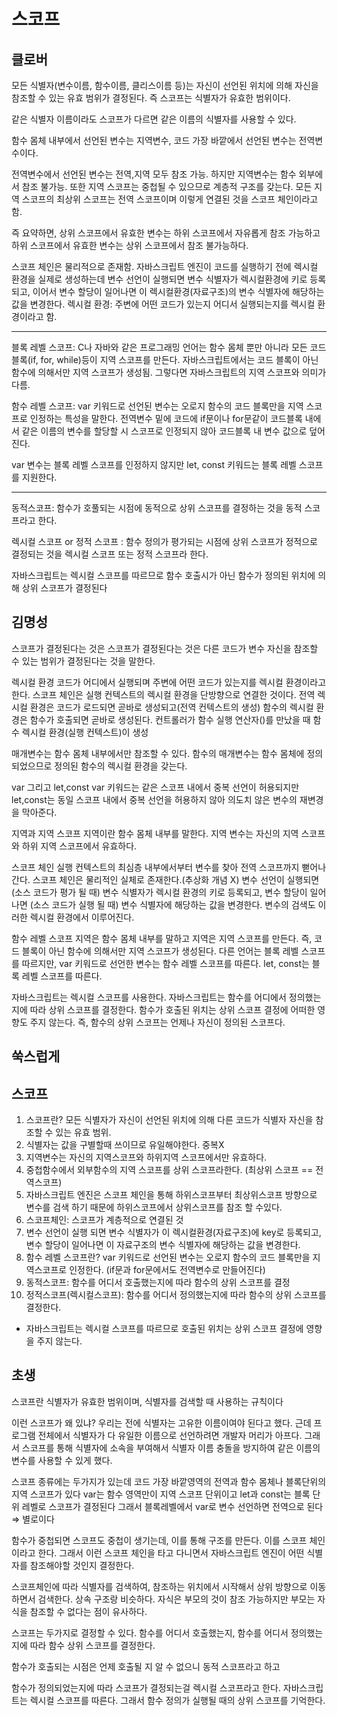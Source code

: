 # 스코프

## 클로버
모든 식별자(변수이름, 함수이름, 클리스이름 등)는 자신이 선언된 위치에 의해 자신을 참조할 수 있는 유효 범위가 결정된다. 즉 스코프는 식별자가 유효한 범위이다.

같은 식별자 이름이라도 스코프가 다르면 같은 이름의 식별자를 사용할 수 있다. 

함수 몸체 내부에서 선언된 변수는 지역변수, 코드 가장 바깥에서 선언된 변수는 전역변수이다.

전역변수에서 선언된 변수는 전역,지역 모두 참조 가능. 하지만 지역변수는 함수 외부에서 참조 불가능.
또한 지역 스코프는 중첩될 수 있으므로 계층적 구조를 갖는다. 모든 지역 스코프의 최상위 스코프는 전역 스코프이며 이렇게 연결된 것을 스코프 체인이라고 함.

즉 요약하면, 상위 스코프에서 유효한 변수는 하위 스코프에서 자유롭게 참조 가능하고 하위 스코프에서 유효한 변수는 상위 스코프에서 참조 불가능하다.

스코프 체인은 물리적으로 존재함. 자바스크립트 엔진이 코드를 실행하기 전에 렉시컬 환경을 실제로 생성하는데 변수 선언이 실행되면 변수 식별자가 렉시컬환경에 키로 등록되고, 이어서 변수 할당이 일어나면 이 렉시컬환경(자료구조)의 변수 식별자에 해당하는 값을 변경한다.
렉시컬 환경: 주변에 어떤 코드가 있는지 어디서 실행되는지를 렉시컬 환경이라고 함.

---
블록 레벨 스코프: C나 자바와 같은 프로그래밍 언어는 함수 몸체 뿐만 아니라 모든 코드블록(if, for, while)등이 지역 스코프를 만든다. 자바스크립트에서는 코드 블록이 아닌 함수에 의해서만 지역 스코프가 생성됨. 그렇다면 자바스크립트의 지역 스코프와 의미가 다름.

함수 레벨 스코프: var 키워드로 선언된 변수는 오로지 함수의 코드 블록만을 지역 스코프로 인정하는 특성을 말한다. 전역변수 밑에 코드에 if문이나 for문같이 코드블록 내에서 같은 이름의 변수를 할당할 시 스코프로 인정되지 않아 코드블록 내 변수 값으로 덮어진다.

var 변수는 블록 레벨 스코프를 인정하지 않지만 let, const 키워드는 블록 레벨 스코프를 지원한다.

---
동적스코프: 함수가 호풀되는 시점에 동적으로 상위 스코프를 결정하는 것을 동적 스코프라고 한다.

렉시컬 스코프 or 정적 스코프 : 함수 정의가 평가되는 시점에 상위 스코프가 정적으로 결정되는 것을 렉시컬 스코프 또는 정적 스코프라 한다.

자바스크립트는 렉시컬 스코프를 따르므로 함수 호출시가 아닌 함수가 정의된 위치에 의해 상위 스코프가 결정된다

## 김명성
스코프가 결정된다는 것은
스코프가 결정된다는 것은 다른 코드가 변수 자신을 참조할 수 있는 범위가 결정된다는 것을 말한다. 

렉시컬 환경
코드가 어디에서 실행되며 주변에 어떤 코드가 있는지를 렉시컬 환경이라고 한다.
스코프 체인은 실행 컨텍스트의 렉시컬 환경을 단방향으로 연결한 것이다.
전역 렉시컬 환경은 코드가 로드되면 곧바로 생성되고(전역 컨텍스트의 생성)
함수의 렉시컬 환경은 함수가 호출되면 곧바로 생성된다.
 컨트롤러가 함수 실행 연산자()를 만났을 때 함수 렉시컬 환경(실행 컨텍스트)이 생성



매개변수는 함수 몸체 내부에서만 참조할 수 있다.
함수의 매개변수는 함수 몸체에 정의되었으므로 정의된 함수의 렉시컬 환경을 갖는다.


var 그리고 let,const
var 키워드는 같은 스코프 내에서 중복 선언이 허용되지만 let,const는 동일 스코프 내에서 중복 선언을 허용하지 않아 의도치 않은 변수의 재변경을 막아준다.

지역과 지역 스코프
지역이란 함수 몸체 내부를 말한다.
지역 변수는 자신의 지역 스코프와 하위 지역 스코프에서 유효하다.

스코프 체인
실행 컨텍스트의 최심층 내부에서부터 변수를 찾아 전역 스코프까지 뻗어나간다.
스코프 체인은 물리적인 실체로 존재한다.(추상화 개념 X)
변수 선언이 실행되면 (소스 코드가 평가 될 때) 변수 식별자가 렉시컬 환경의 키로 등록되고, 변수 할당이 일어나면 (소스 코드가 실행 될 때) 변수 식별자에 해당하는 값을 변경한다.
변수의 검색도 이러한 렉시컬 환경에서 이루어진다.

함수 레벨 스코프
지역은 함수 몸체 내부를 말하고 지역은 지역 스코프를 만든다. 즉, 코드 블록이 아닌 함수에 의해서만 지역 스코프가 생성된다.
다른 언어는 블록 레벨 스코프를 따르지만, var 키워드로 선언한 변수는 함수 레벨 스코프를 따른다. let, const는 블록 레벨 스코프를 따른다.

자바스크립트는 렉시컬 스코프를 사용한다.
자바스크립트는 함수를 어디에서 정의했는지에 따라 상위 스코프를 결정한다.
함수가 호출된 위치는 상위 스코프 결정에 어떠한 영향도 주지 않는다.
즉, 함수의 상위 스코프는 언제나 자신이 정의된 스코프다.

## 쑥스럽게
## 스코프
1. 스코프란? 모든 식별자가 자신이 선언된 위치에 의해 다른 코드가 식별자 자신을 참조할 수 있는 유효 범위.
2. 식별자는 값을 구별할때 쓰이므로 유일해야한다. 중복X
3. 지역변수는 자신의 지역스코프와 하위지역 스코프에서만 유효하다.
4. 중첩함수에서 외부함수의 지역 스코프를 상위 스코프라한다. (최상위 스코프 == 전역스코프)
5. 자바스크립트 엔진은 스코프 체인을 통해 하위스코프부터 최상위스코프 방향으로 변수를 검색 하기 때문에 하위스코프에서 상위스코프를 참조 할 수있다.
6. 스코프체인: 스코프가 계층적으로 연결된 것
7. 변수 선언이 실행 되면 변수 식별자가 이 렉시컬환경(자료구조)에 key로 등록되고, 변수 할당이 일어나면 이 자료구조의 변수 식별자에 해당하는 값을 변경한다.
8. 함수 레벨 스코프란? var 키워드로 선언된 변수는 오로지 함수의 코드 블록만을 지역스코프로 인정한다. (if문과 for문에서도 전역변수로 만들어진다)
9. 동적스코프: 함수를 어디서 호출했는지에 따라 함수의 상위 스코프를 결정
10. 정적스코프(렉시컬스코프): 함수를 어디서 정의했는지에 따라 함수의 상위 스코프를 결정한다.
  - 자바스크립트는 렉시컬 스코프를 따르므로 호출된 위치는 상위 스코프 결정에 영향을 주지 않는다.

## 초생
스코프란 식별자가 유효한 범위이며, 식별자를 검색할 때 사용하는 규칙이다

이런 스코프가 왜 있냐? 우리는 전에 식별자는 고유한 이름이여야 된다고 했다. 근데 프로그램 전체에서 식별자가 다 유일한 이름으로 선언하려면 개발자 머리가 아프다. 
그래서 스코프를 통해 식별자에 소속을 부여해서 식별자 이름 충돌을 방지하여 같은 이름의 변수를 사용할 수 있게 했다. 

스코프 종류에는 두가지가 있는데 코드 가장 바깥영역의 전역과 함수 몸체나 블록단위의 지역 스코프가 있다
var는 함수 영역만이 지역 스코프 단위이고 let과 const는 블록 단위 레벨로 스코프가 결정된다
그래서 블록레벨에서 var로 변수 선언하면 전역으로 된다 ⇒ 별로이다 

함수가 중첩되면 스코프도 중첩이 생기는데, 이를 통해 구조를 만든다. 이를 스코프 체인이라고 한다.
그래서 이런 스코프 체인을 타고 다니면서 자바스크립트 엔진이 어떤 식별자를 참조해야할 것인지 결정한다. 

스코프체인에 따라 식별자를 검색하여, 참조하는 위치에서 시작해서 상위 방향으로 이동하면서 검색한다. 상속 구조랑 비슷하다. 자식은 부모의 것이 참조 가능하지만 부모는 자식을 참조할 수 없다는 점이 유사하다. 

스코프는 두가지로 결정할 수 있다. 함수를 어디서 호출했는지, 함수를 어디서 정의했는지에 따라 함수 상위 스코프를 결정한다. 

함수가 호출되는 시점은 언제 호출될 지 알 수 없으니 동적 스코프라고 하고

함수가 정의되었는지에 따라 스코프가 결정되는걸 렉시컬 스코프라고 한다. 
자바스크립트는 렉시컬 스코프를 따른다. 
그래서 함수 정의가 실행될 때의 상위 스코프를 기억한다.